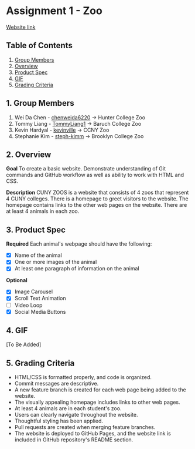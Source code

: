 # Assignment 1 - Zoo

[Website link](https://tommyliang1.github.io/WebDevelopmentAssignment1/)

## Table of Contents
1. [Group Members](#1.-Group-Members)
2. [Overview](#Overview)
3. [Product Spec](#Product-Spec)
4. [GIF](#GIF)
5. [Grading Criteria](#5.-Grading-Criteria)

## 1. Group Members
1. Wei Da Chen - [chenweida6220](https://github.com/chenweida6220) -> Hunter College Zoo
2. Tommy Liang - [TommyLiang1](https://github.com/TommyLiang1) -> Baruch College Zoo
3. Kevin Hardyal - [kevinville](https://github.com/kevinville) -> CCNY Zoo
4. Stephanie Kim - [steph-kimm](https://github.com/steph-kimm) -> Brooklyn College Zoo

## 2. Overview
**Goal**
To create a basic website. Demonstrate understanding of Git commands and GitHub workflow as well as ability to work with HTML and CSS.

**Description**
CUNY ZOOS is a website that consists of 4 zoos that represent 4 CUNY colleges. There is a homepage to greet visitors to the website. The homepage contains links to the other web pages on the website. There are at least 4 animals in each zoo. 

## 3. Product Spec
**Required**
Each animal's webpage should have the following:
* [x] Name of the animal
* [x] One or more images of the animal
* [x] At least one paragraph of information on the animal

**Optional**
* [x] Image Carousel
* [X] Scroll Text Animation
* [ ] Video Loop
* [x] Social Media Buttons

## 4. GIF
[To Be Added]

## 5. Grading Criteria
* HTML/CSS is formatted properly, and code is organized. 
* Commit messages are descriptive.
* A new feature branch is created for each web page being added to the website.
* The visually appealing homepage includes links to other web pages. 
* At least 4 animals are in each student's zoo.
* Users can clearly navigate throughout the website.
* Thoughtful styling has been applied.
* Pull requests are created when merging feature branches.
* The website is deployed to GitHub Pages, and the website link is included in GitHub repository's README section.

